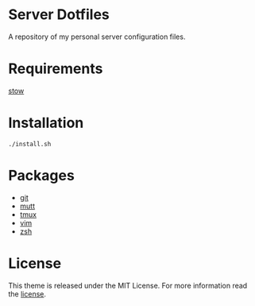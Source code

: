 # Server Dotfiles

A repository of my personal server configuration files.

# Requirements

[stow](http://www.gnu.org/software/stow/)

# Installation

```shell
./install.sh
```
# Packages

* [git](https://git-scm.com/)
* [mutt](http://www.mutt.org/)
* [tmux](https://tmux.github.io/)
* [vim](http://www.vim.org/)
* [zsh](https://www.zsh.org/)

# License

This theme is released under the MIT License. For more information read the [license][license].

[license]: https://github.com/alrayyes/server-dotfiles/blob/master/LICENSE.md
